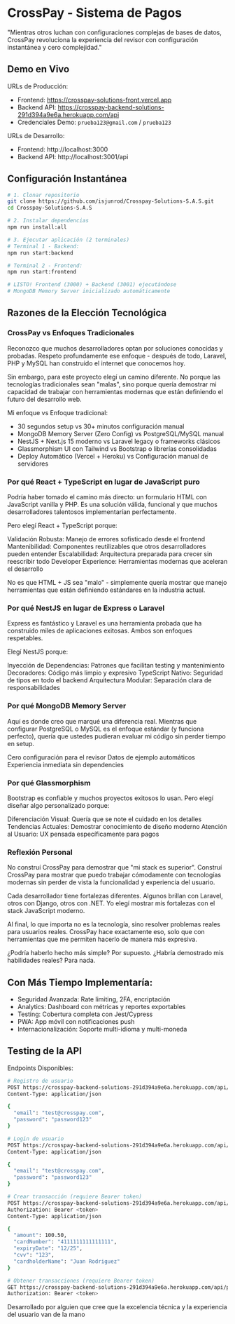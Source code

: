 # CrossPay - Sistema de Pagos

"Mientras otros luchan con configuraciones complejas de bases de datos, CrossPay revoluciona la experiencia del revisor con configuración instantánea y cero complejidad."

## Demo en Vivo

URLs de Producción:
- Frontend: https://crosspay-solutions-front.vercel.app
- Backend API: https://crosspay-backend-solutions-291d394a9e6a.herokuapp.com/api
- Credenciales Demo: `prueba123@gmail.com` / `prueba123`

URLs de Desarrollo:
- Frontend: http://localhost:3000
- Backend API: http://localhost:3001/api

## Configuración Instantánea

```bash
# 1. Clonar repositorio
git clone https://github.com/isjunrod/Crosspay-Solutions-S.A.S.git
cd Crosspay-Solutions-S.A.S

# 2. Instalar dependencias
npm run install:all

# 3. Ejecutar aplicación (2 terminales)
# Terminal 1 - Backend:
npm run start:backend

# Terminal 2 - Frontend:
npm run start:frontend

# LISTO! Frontend (3000) + Backend (3001) ejecutándose
# MongoDB Memory Server inicializado automáticamente
```

## Razones de la Elección Tecnológica
### CrossPay vs Enfoques Tradicionales

Reconozco que muchos desarrolladores optan por soluciones conocidas y probadas. Respeto profundamente ese enfoque - después de todo, Laravel, PHP y MySQL han construido el internet que conocemos hoy.

Sin embargo, para este proyecto elegí un camino diferente. No porque las tecnologías tradicionales sean "malas", sino porque quería demostrar mi capacidad de trabajar con herramientas modernas que están definiendo el futuro del desarrollo web.

Mi enfoque vs Enfoque tradicional:
- 30 segundos setup vs 30+ minutos configuración manual
- MongoDB Memory Server (Zero Config) vs PostgreSQL/MySQL manual
- NestJS + Next.js 15 moderno vs Laravel legacy o frameworks clásicos
- Glassmorphism UI con Tailwind vs Bootstrap o librerías consolidadas
- Deploy Automático (Vercel + Heroku) vs Configuración manual de servidores

### Por qué React + TypeScript en lugar de JavaScript puro

Podría haber tomado el camino más directo: un formulario HTML con JavaScript vanilla y PHP. Es una solución válida, funcional y que muchos desarrolladores talentosos implementarían perfectamente.

Pero elegí React + TypeScript porque:

Validación Robusta: Manejo de errores sofisticado desde el frontend
Mantenibilidad: Componentes reutilizables que otros desarrolladores pueden entender
Escalabilidad: Arquitectura preparada para crecer sin reescribir todo
Developer Experience: Herramientas modernas que aceleran el desarrollo

No es que HTML + JS sea "malo" - simplemente quería mostrar que manejo herramientas que están definiendo estándares en la industria actual.

### Por qué NestJS en lugar de Express o Laravel

Express es fantástico y Laravel es una herramienta probada que ha construido miles de aplicaciones exitosas. Ambos son enfoques respetables.

Elegí NestJS porque:

Inyección de Dependencias: Patrones que facilitan testing y mantenimiento
Decoradores: Código más limpio y expresivo
TypeScript Nativo: Seguridad de tipos en todo el backend
Arquitectura Modular: Separación clara de responsabilidades

### Por qué MongoDB Memory Server

Aquí es donde creo que marqué una diferencia real. Mientras que configurar PostgreSQL o MySQL es el enfoque estándar (y funciona perfecto), quería que ustedes pudieran evaluar mi código sin perder tiempo en setup.

Cero configuración para el revisor
Datos de ejemplo automáticos
Experiencia inmediata sin dependencies

### Por qué Glassmorphism

Bootstrap es confiable y muchos proyectos exitosos lo usan. Pero elegí diseñar algo personalizado porque:

Diferenciación Visual: Quería que se note el cuidado en los detalles
Tendencias Actuales: Demostrar conocimiento de diseño moderno
Atención al Usuario: UX pensada específicamente para pagos

### Reflexión Personal

No construí CrossPay para demostrar que "mi stack es superior". Construí CrossPay para mostrar que puedo trabajar cómodamente con tecnologías modernas sin perder de vista la funcionalidad y experiencia del usuario.

Cada desarrollador tiene fortalezas diferentes. Algunos brillan con Laravel, otros con Django, otros con .NET. Yo elegí mostrar mis fortalezas con el stack JavaScript moderno.

Al final, lo que importa no es la tecnología, sino resolver problemas reales para usuarios reales. CrossPay hace exactamente eso, solo que con herramientas que me permiten hacerlo de manera más expresiva.

¿Podría haberlo hecho más simple? Por supuesto. ¿Habría demostrado mis habilidades reales? Para nada.

## Con Más Tiempo Implementaría:

- Seguridad Avanzada: Rate limiting, 2FA, encriptación
- Analytics: Dashboard con métricas y reportes exportables
- Testing: Cobertura completa con Jest/Cypress
- PWA: App móvil con notificaciones push
- Internacionalización: Soporte multi-idioma y multi-moneda

## Testing de la API

Endpoints Disponibles:

```bash
# Registro de usuario
POST https://crosspay-backend-solutions-291d394a9e6a.herokuapp.com/api/auth/register
Content-Type: application/json

{
  "email": "test@crosspay.com",
  "password": "password123"
}

# Login de usuario
POST https://crosspay-backend-solutions-291d394a9e6a.herokuapp.com/api/auth/login
Content-Type: application/json

{
  "email": "test@crosspay.com",
  "password": "password123"
}

# Crear transacción (requiere Bearer token)
POST https://crosspay-backend-solutions-291d394a9e6a.herokuapp.com/api/payments
Authorization: Bearer <token>
Content-Type: application/json

{
  "amount": 100.50,
  "cardNumber": "4111111111111111",
  "expiryDate": "12/25",
  "cvv": "123",
  "cardholderName": "Juan Rodriguez"
}

# Obtener transacciones (requiere Bearer token)
GET https://crosspay-backend-solutions-291d394a9e6a.herokuapp.com/api/payments
Authorization: Bearer <token>
```

Desarrollado por alguien que cree que la excelencia técnica y la experiencia del usuario van de la mano
